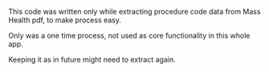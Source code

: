 This code was written only while extracting procedure code data from Mass Health pdf, to make process easy. 

Only was a one time process, not used as core functionality in this whole app. 

Keeping it as in future might need to extract again.